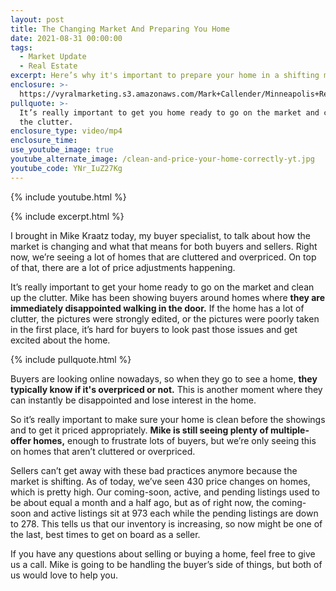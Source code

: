 ```yaml
---
layout: post
title: The Changing Market And Preparing You Home
date: 2021-08-31 00:00:00
tags:
  - Market Update
  - Real Estate
excerpt: Here’s why it's important to prepare your home in a shifting market.
enclosure: >-
  https://vyralmarketing.s3.amazonaws.com/Mark+Callender/Minneapolis+Real+Estate+Agent_+Interview+with+Mike+Kraatz.mp4
pullquote: >-
  It’s really important to get you home ready to go on the market and clean up
  the clutter.
enclosure_type: video/mp4
enclosure_time:
use_youtube_image: true
youtube_alternate_image: /clean-and-price-your-home-correctly-yt.jpg
youtube_code: YNr_IuZ27Kg
---
```

{% include youtube.html %}

{% include excerpt.html %}

I brought in Mike Kraatz today, my buyer specialist, to talk about how the market is changing and what that means for both buyers and sellers. Right now, we’re seeing a lot of homes that are cluttered and overpriced. On top of that, there are a lot of price adjustments happening.

It’s really important to get your home ready to go on the market and clean up the clutter. Mike has been showing buyers around homes where **they are immediately disappointed walking in the door.** If the home has a lot of clutter, the pictures were strongly edited, or the pictures were poorly taken in the first place, it’s hard for buyers to look past those issues and get excited about the home.

{% include pullquote.html %}

Buyers are looking online nowadays, so when they go to see a home, **they typically know if it's overpriced or not.** This is another moment where they can instantly be disappointed and lose interest in the home.

So it’s really important to make sure your home is clean before the showings and to get it priced appropriately. **Mike is still seeing plenty of multiple-offer homes,** enough to frustrate lots of buyers, but we’re only seeing this on homes that aren’t cluttered or overpriced.

Sellers can’t get away with these bad practices anymore because the market is shifting. As of today, we’ve seen 430 price changes on homes, which is pretty high. Our coming-soon, active, and pending listings used to be about equal a month and a half ago, but as of right now, the coming-soon and active listings sit at 973 each while the pending listings are down to 278. This tells us that our inventory is increasing, so now might be one of the last, best times to get on board as a seller.

If you have any questions about selling or buying a home, feel free to give us a call. Mike is going to be handling the buyer’s side of things, but both of us would love to help you.
